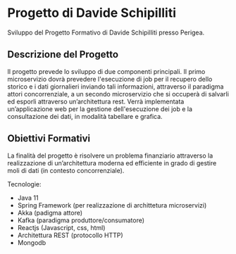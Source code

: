 # Progetto di Davide Schipilliti
 Sviluppo del Progetto Formativo di Davide Schipilliti presso Perigea.

## Descrizione del Progetto
 Il progetto prevede lo sviluppo di due componenti principali.
 Il primo microservizio dovrà prevedere l'esecuzione di job per il recupero dello storico e i dati giornalieri inviando tali informazioni, attraverso il paradigma attori concorrenziale, a un secondo microservizio che si occuperà di salvarli ed esporli attraverso un’architettura rest.
 Verrà implementata un’applicazione web per la gestione dell'esecuzione dei job e la consultazione dei dati, in modalità tabellare e grafica.

## Obiettivi Formativi
 La finalità del progetto è risolvere un problema finanziario attraverso la realizzazione di un’architettura moderna ed efficiente in grado di gestire moli di dati (in contesto concorrenziale).

 Tecnologie:
- Java 11
- Spring Framework (per realizzazione di archittetura microservizi)
- Akka (padigma attore)
- Kafka (paradigma produttore/consumatore)
- Reactjs (Javascript, css, html)
- Architettura REST (protocollo HTTP)
- Mongodb